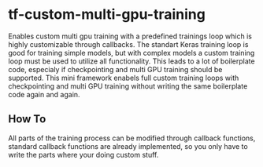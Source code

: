 # tf-custom-multi-gpu-training
Enables custom multi gpu training with a predefined trainings loop which is highly customizable through callbacks.
The standart Keras training loop is good for training simple models, but with complex models a custom training loop must be used to utilize all functionality. This leads to a lot of boilerplate code, especialy if checkpointing and multi GPU training should be supported.
This mini framework enabels full custom training loops with checkpointing and multi GPU training without writing the same boilerplate code again and again.

## How To
All parts of the training process can be modified through callback functions, standard callback functions are already implemented, so you only have to write the parts where your doing custom stuff.

